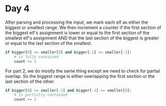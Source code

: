 # Day 4

After parsing and processing the input, we mark each elf as either the biggest or smallest range. We then increment a counter if the first section of the biggest elf's assignment is lower or equal to the first section of the smallest elf's assignment AND that the last section of the biggest is greater or equal to the last section of the smallest.
```python
if bigger[0] <= smaller[0] and bigger[-1] >= smaller[-1]:
    # is fully contained
    count += 1
```
For part 2, we do mostly the same thing except we need to check for partial overlap. So the biggest range is either overlapping the first section or the last section of the other.
```python
if bigger[0] <= smaller[-1] and bigger[-1] >= smaller[0]:
    # is partially contained
    count += 1
```
